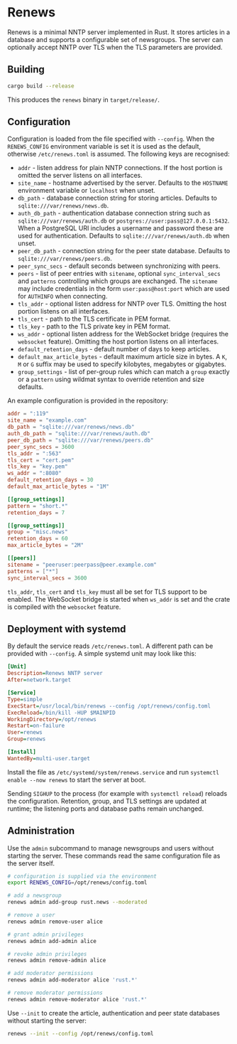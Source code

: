 # Renews

Renews is a minimal NNTP server implemented in Rust.  It stores articles in a
database and supports a configurable set of newsgroups.  The server can
optionally accept NNTP over TLS when the TLS parameters are provided.

## Building

```bash
cargo build --release
```
This produces the `renews` binary in `target/release/`.

## Configuration

Configuration is loaded from the file specified with `--config`. When the
`RENEWS_CONFIG` environment variable is set it is used as the default,
otherwise `/etc/renews.toml` is assumed. The
following keys are recognised:

- `addr` - listen address for plain NNTP connections. If the host portion is
  omitted the server listens on all interfaces.
- `site_name` - hostname advertised by the server. Defaults to the `HOSTNAME`
  environment variable or `localhost` when unset.
- `db_path` - database connection string for storing articles. Defaults to
  `sqlite:///var/renews/news.db`.
- `auth_db_path` - authentication database connection string such as
  `sqlite:///var/renews/auth.db` or `postgres://user:pass@127.0.0.1:5432`.
  When a PostgreSQL URI includes a username and password these are used for
  authentication. Defaults to
  `sqlite:///var/renews/auth.db` when unset.
- `peer_db_path` - connection string for the peer state database. Defaults to
  `sqlite:///var/renews/peers.db`.
- `peer_sync_secs` - default seconds between synchronizing with peers.
- `peers` - list of peer entries with `sitename`, optional `sync_interval_secs` and `patterns` controlling which groups are exchanged. The `sitename` may include credentials in the form `user:pass@host:port` which are used for `AUTHINFO` when connecting.
- `tls_addr` - optional listen address for NNTP over TLS. Omitting the host
  portion listens on all interfaces.
- `tls_cert` - path to the TLS certificate in PEM format.
- `tls_key` - path to the TLS private key in PEM format.
- `ws_addr` - optional listen address for the WebSocket bridge (requires the
  `websocket` feature). Omitting the host portion listens on all interfaces.
- `default_retention_days` - default number of days to keep articles.
- `default_max_article_bytes` - default maximum article size in bytes. A `K`,
  `M` or `G` suffix may be used to specify kilobytes, megabytes or gigabytes.
- `group_settings` - list of per-group rules which can match a `group` exactly or a
  `pattern` using wildmat syntax to override retention and size defaults.

An example configuration is provided in the repository:

```toml
addr = ":119"
site_name = "example.com"
db_path = "sqlite:///var/renews/news.db"
auth_db_path = "sqlite:///var/renews/auth.db"
peer_db_path = "sqlite:///var/renews/peers.db"
peer_sync_secs = 3600
tls_addr = ":563"
tls_cert = "cert.pem"
tls_key = "key.pem"
ws_addr = ":8080"
default_retention_days = 30
default_max_article_bytes = "1M"

[[group_settings]]
pattern = "short.*"
retention_days = 7

[[group_settings]]
group = "misc.news"
retention_days = 60
max_article_bytes = "2M"

[[peers]]
sitename = "peeruser:peerpass@peer.example.com"
patterns = ["*"]
sync_interval_secs = 3600
```

`tls_addr`, `tls_cert` and `tls_key` must all be set for TLS support to be
enabled. The WebSocket bridge is started when `ws_addr` is set and the crate is
compiled with the `websocket` feature.

## Deployment with systemd

By default the service reads `/etc/renews.toml`. A different path can be
provided with `--config`. A simple systemd unit may look like this:

```ini
[Unit]
Description=Renews NNTP server
After=network.target

[Service]
Type=simple
ExecStart=/usr/local/bin/renews --config /opt/renews/config.toml
ExecReload=/bin/kill -HUP $MAINPID
WorkingDirectory=/opt/renews
Restart=on-failure
User=renews
Group=renews

[Install]
WantedBy=multi-user.target
```

Install the file as `/etc/systemd/system/renews.service` and run
`systemctl enable --now renews` to start the server at boot.

Sending `SIGHUP` to the process (for example with `systemctl reload`) reloads
the configuration. Retention, group, and TLS settings are updated at runtime;
the listening ports and database paths remain unchanged.


## Administration

Use the `admin` subcommand to manage newsgroups and users without starting the
server. These commands read the same configuration file as the server itself.

```bash
# configuration is supplied via the environment
export RENEWS_CONFIG=/opt/renews/config.toml

# add a newsgroup
renews admin add-group rust.news --moderated

# remove a user
renews admin remove-user alice

# grant admin privileges
renews admin add-admin alice

# revoke admin privileges
renews admin remove-admin alice

# add moderator permissions
renews admin add-moderator alice 'rust.*'

# remove moderator permissions
renews admin remove-moderator alice 'rust.*'
```

Use `--init` to create the article, authentication and peer state databases
without starting the server:

```bash
renews --init --config /opt/renews/config.toml
```

